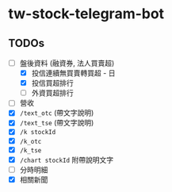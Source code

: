 # tw-stock-telegram-bot

## TODOs
- [ ] 盤後資料 (融資券, 法人買賣超)
  - [x] 投信連續無買賣轉買超 - 日
  - [x] 投信買超排行
  - [ ] 外資買超排行
- [ ] 營收
- [x] `/text_otc` (帶文字說明)
- [x] `/text_tse` (帶文字說明)
- [x] `/k stockId`
- [x] `/k_otc`
- [x] `/k_tse`
- [x] `/chart stockId` 附帶說明文字
- [ ] 分時明細
- [x] 相關新聞
